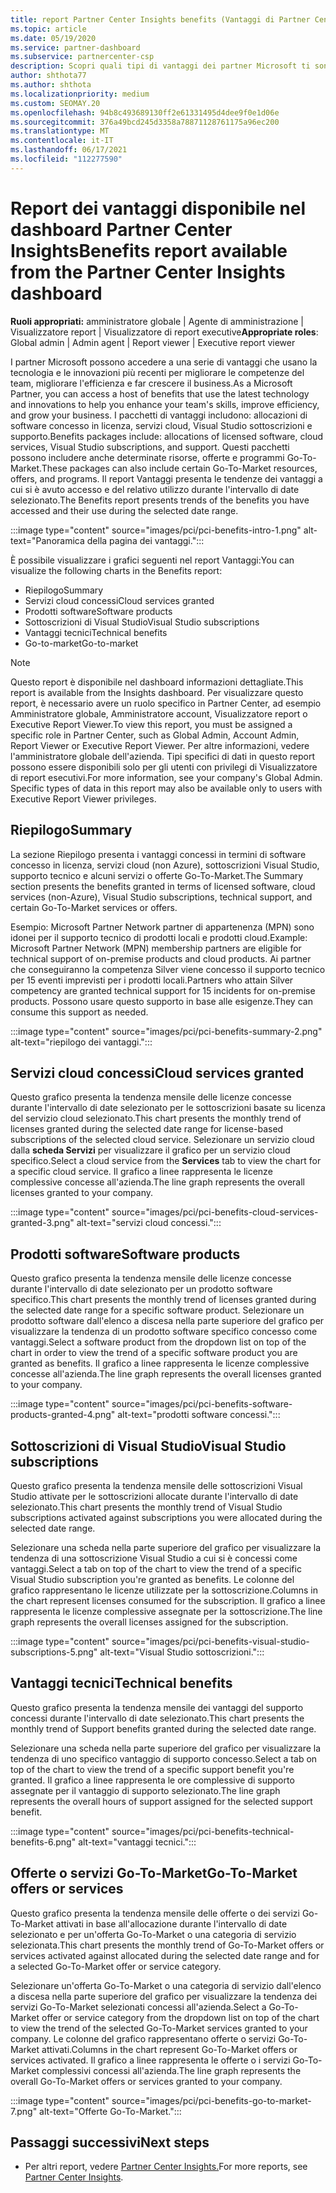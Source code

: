 ```yaml
---
title: report Partner Center Insights benefits (Vantaggi di Partner Center Insights)
ms.topic: article
ms.date: 05/19/2020
ms.service: partner-dashboard
ms.subservice: partnercenter-csp
description: Scopri quali tipi di vantaggi dei partner Microsoft ti sono stati concessi per far crescere il tuo business, migliorare l'efficienza e migliorare le competenze del tuo team.
author: shthota77
ms.author: shthota
ms.localizationpriority: medium
ms.custom: SEOMAY.20
ms.openlocfilehash: 94b8c493689130ff2e61331495d4dee9f0e1d06e
ms.sourcegitcommit: 376a49bcd245d3358a78871128761175a96ec200
ms.translationtype: MT
ms.contentlocale: it-IT
ms.lasthandoff: 06/17/2021
ms.locfileid: "112277590"
---
```

# <a name="benefits-report-available-from-the-partner-center-insights-dashboard"></a><span data-ttu-id="338e0-103">Report dei vantaggi disponibile nel dashboard Partner Center Insights</span><span class="sxs-lookup"><span data-stu-id="338e0-103">Benefits report available from the Partner Center Insights dashboard</span></span>

<span data-ttu-id="338e0-104">**Ruoli appropriati:** amministratore globale | Agente di amministrazione | Visualizzatore report | Visualizzatore di report executive</span><span class="sxs-lookup"><span data-stu-id="338e0-104">**Appropriate roles**: Global admin | Admin agent | Report viewer | Executive report viewer</span></span>

<span data-ttu-id="338e0-105">I partner Microsoft possono accedere a una serie di vantaggi che usano la tecnologia e le innovazioni più recenti per migliorare le competenze del team, migliorare l'efficienza e far crescere il business.</span><span class="sxs-lookup"><span data-stu-id="338e0-105">As a Microsoft Partner, you can access a host of benefits that use the latest technology and innovations to help you enhance your team's skills, improve efficiency, and grow your business.</span></span> <span data-ttu-id="338e0-106">I pacchetti di vantaggi includono: allocazioni di software concesso in licenza, servizi cloud, Visual Studio sottoscrizioni e supporto.</span><span class="sxs-lookup"><span data-stu-id="338e0-106">Benefits packages include: allocations of licensed software, cloud services, Visual Studio subscriptions, and support.</span></span> <span data-ttu-id="338e0-107">Questi pacchetti possono includere anche determinate risorse, offerte e programmi Go-To-Market.</span><span class="sxs-lookup"><span data-stu-id="338e0-107">These packages can also include certain Go-To-Market resources, offers, and programs.</span></span> <span data-ttu-id="338e0-108">Il report Vantaggi presenta le tendenze dei vantaggi a cui si è avuto accesso e del relativo utilizzo durante l'intervallo di date selezionato.</span><span class="sxs-lookup"><span data-stu-id="338e0-108">The Benefits report presents trends of the benefits you have accessed and their use during the selected date range.</span></span>

:::image type="content" source="images/pci/pci-benefits-intro-1.png" alt-text="Panoramica della pagina dei vantaggi.":::

<span data-ttu-id="338e0-110">È possibile visualizzare i grafici seguenti nel report Vantaggi:</span><span class="sxs-lookup"><span data-stu-id="338e0-110">You can visualize the following charts in the Benefits report:</span></span>

- <span data-ttu-id="338e0-111">Riepilogo</span><span class="sxs-lookup"><span data-stu-id="338e0-111">Summary</span></span>
- <span data-ttu-id="338e0-112">Servizi cloud concessi</span><span class="sxs-lookup"><span data-stu-id="338e0-112">Cloud services granted</span></span>
- <span data-ttu-id="338e0-113">Prodotti software</span><span class="sxs-lookup"><span data-stu-id="338e0-113">Software products</span></span>
- <span data-ttu-id="338e0-114">Sottoscrizioni di Visual Studio</span><span class="sxs-lookup"><span data-stu-id="338e0-114">Visual Studio subscriptions</span></span>
- <span data-ttu-id="338e0-115">Vantaggi tecnici</span><span class="sxs-lookup"><span data-stu-id="338e0-115">Technical benefits</span></span>
- <span data-ttu-id="338e0-116">Go-to-market</span><span class="sxs-lookup"><span data-stu-id="338e0-116">Go-to-market</span></span>

 > [!NOTE]
 > <span data-ttu-id="338e0-117">Questo report è disponibile nel dashboard informazioni dettagliate.</span><span class="sxs-lookup"><span data-stu-id="338e0-117">This report is available from the Insights dashboard.</span></span> <span data-ttu-id="338e0-118">Per visualizzare questo report, è necessario avere un ruolo specifico in Partner Center, ad esempio Amministratore globale, Amministratore account, Visualizzatore report o Executive Report Viewer.</span><span class="sxs-lookup"><span data-stu-id="338e0-118">To view this report, you must be assigned a specific role in Partner Center, such as Global Admin, Account Admin, Report Viewer or Executive Report Viewer.</span></span> <span data-ttu-id="338e0-119">Per altre informazioni, vedere l'amministratore globale dell'azienda. Tipi specifici di dati in questo report possono essere disponibili solo per gli utenti con privilegi di Visualizzatore di report esecutivi.</span><span class="sxs-lookup"><span data-stu-id="338e0-119">For more information, see your company's Global Admin. Specific types of data in this report may also be available only to users with Executive Report Viewer privileges.</span></span>

## <a name="summary"></a><span data-ttu-id="338e0-120">Riepilogo</span><span class="sxs-lookup"><span data-stu-id="338e0-120">Summary</span></span>

<span data-ttu-id="338e0-121">La sezione Riepilogo presenta i vantaggi concessi in termini di software concesso in licenza, servizi cloud (non Azure), sottoscrizioni Visual Studio, supporto tecnico e alcuni servizi o offerte Go-To-Market.</span><span class="sxs-lookup"><span data-stu-id="338e0-121">The Summary section presents the benefits granted in terms of licensed software, cloud services (non-Azure), Visual Studio subscriptions, technical support, and certain Go-To-Market services or offers.</span></span>

<span data-ttu-id="338e0-122">Esempio: Microsoft Partner Network partner di appartenenza (MPN) sono idonei per il supporto tecnico di prodotti locali e prodotti cloud.</span><span class="sxs-lookup"><span data-stu-id="338e0-122">Example: Microsoft Partner Network (MPN) membership partners are eligible for technical support of on-premise products and cloud products.</span></span> <span data-ttu-id="338e0-123">Ai partner che conseguiranno la competenza Silver viene concesso il supporto tecnico per 15 eventi imprevisti per i prodotti locali.</span><span class="sxs-lookup"><span data-stu-id="338e0-123">Partners who attain Silver competency are granted technical support for 15 incidents for on-premise products.</span></span> <span data-ttu-id="338e0-124">Possono usare questo supporto in base alle esigenze.</span><span class="sxs-lookup"><span data-stu-id="338e0-124">They can consume this support as needed.</span></span> 

:::image type="content" source="images/pci/pci-benefits-summary-2.png" alt-text="riepilogo dei vantaggi.":::

## <a name="cloud-services-granted"></a><span data-ttu-id="338e0-126">Servizi cloud concessi</span><span class="sxs-lookup"><span data-stu-id="338e0-126">Cloud services granted</span></span>

<span data-ttu-id="338e0-127">Questo grafico presenta la tendenza mensile delle licenze concesse durante l'intervallo di date selezionato per le sottoscrizioni basate su licenza del servizio cloud selezionato.</span><span class="sxs-lookup"><span data-stu-id="338e0-127">This chart presents the monthly trend of licenses granted during the selected date range for license-based subscriptions of the selected cloud service.</span></span>
<span data-ttu-id="338e0-128">Selezionare un servizio cloud dalla **scheda Servizi** per visualizzare il grafico per un servizio cloud specifico.</span><span class="sxs-lookup"><span data-stu-id="338e0-128">Select a cloud service from the **Services** tab to view the chart for a specific cloud service.</span></span> <span data-ttu-id="338e0-129">Il grafico a linee rappresenta le licenze complessive concesse all'azienda.</span><span class="sxs-lookup"><span data-stu-id="338e0-129">The line graph represents the overall licenses granted to your company.</span></span>

:::image type="content" source="images/pci/pci-benefits-cloud-services-granted-3.png" alt-text="servizi cloud concessi.":::

## <a name="software-products"></a><span data-ttu-id="338e0-131">Prodotti software</span><span class="sxs-lookup"><span data-stu-id="338e0-131">Software products</span></span>

<span data-ttu-id="338e0-132">Questo grafico presenta la tendenza mensile delle licenze concesse durante l'intervallo di date selezionato per un prodotto software specifico.</span><span class="sxs-lookup"><span data-stu-id="338e0-132">This chart presents the monthly trend of licenses granted during the selected date range for a specific software product.</span></span> <span data-ttu-id="338e0-133">Selezionare un prodotto software dall'elenco a discesa nella parte superiore del grafico per visualizzare la tendenza di un prodotto software specifico concesso come vantaggi.</span><span class="sxs-lookup"><span data-stu-id="338e0-133">Select a software product from the dropdown list on top of the chart in order to view the trend of a specific software product you are granted as benefits.</span></span> <span data-ttu-id="338e0-134">Il grafico a linee rappresenta le licenze complessive concesse all'azienda.</span><span class="sxs-lookup"><span data-stu-id="338e0-134">The line graph represents the overall licenses granted to your company.</span></span>

:::image type="content" source="images/pci/pci-benefits-software-products-granted-4.png" alt-text="prodotti software concessi.":::

## <a name="visual-studio-subscriptions"></a><span data-ttu-id="338e0-136">Sottoscrizioni di Visual Studio</span><span class="sxs-lookup"><span data-stu-id="338e0-136">Visual Studio subscriptions</span></span>

<span data-ttu-id="338e0-137">Questo grafico presenta la tendenza mensile delle sottoscrizioni Visual Studio attivate per le sottoscrizioni allocate durante l'intervallo di date selezionato.</span><span class="sxs-lookup"><span data-stu-id="338e0-137">This chart presents the monthly trend of Visual Studio subscriptions activated against subscriptions you were allocated during the selected date range.</span></span>

<span data-ttu-id="338e0-138">Selezionare una scheda nella parte superiore del grafico per visualizzare la tendenza di una sottoscrizione Visual Studio a cui si è concessi come vantaggi.</span><span class="sxs-lookup"><span data-stu-id="338e0-138">Select a tab on top of the chart to view the trend of a specific Visual Studio subscription you're granted as benefits.</span></span> <span data-ttu-id="338e0-139">Le colonne del grafico rappresentano le licenze utilizzate per la sottoscrizione.</span><span class="sxs-lookup"><span data-stu-id="338e0-139">Columns in the chart represent licenses consumed for the subscription.</span></span> <span data-ttu-id="338e0-140">Il grafico a linee rappresenta le licenze complessive assegnate per la sottoscrizione.</span><span class="sxs-lookup"><span data-stu-id="338e0-140">The line graph represents the overall licenses assigned for the subscription.</span></span>

:::image type="content" source="images/pci/pci-benefits-visual-studio-subscriptions-5.png" alt-text="Visual Studio sottoscrizioni.":::

## <a name="technical-benefits"></a><span data-ttu-id="338e0-142">Vantaggi tecnici</span><span class="sxs-lookup"><span data-stu-id="338e0-142">Technical benefits</span></span>

<span data-ttu-id="338e0-143">Questo grafico presenta la tendenza mensile dei vantaggi del supporto concessi durante l'intervallo di date selezionato.</span><span class="sxs-lookup"><span data-stu-id="338e0-143">This chart presents the monthly trend of Support benefits granted during the selected date range.</span></span>

<span data-ttu-id="338e0-144">Selezionare una scheda nella parte superiore del grafico per visualizzare la tendenza di uno specifico vantaggio di supporto concesso.</span><span class="sxs-lookup"><span data-stu-id="338e0-144">Select a tab on top of the chart to view the trend of a specific support benefit you're granted.</span></span> <span data-ttu-id="338e0-145">Il grafico a linee rappresenta le ore complessive di supporto assegnate per il vantaggio di supporto selezionato.</span><span class="sxs-lookup"><span data-stu-id="338e0-145">The line graph represents the overall hours of support assigned for the selected support benefit.</span></span>

:::image type="content" source="images/pci/pci-benefits-technical-benefits-6.png" alt-text="vantaggi tecnici.":::

## <a name="go-to-market-offers-or-services"></a><span data-ttu-id="338e0-147">Offerte o servizi Go-To-Market</span><span class="sxs-lookup"><span data-stu-id="338e0-147">Go-To-Market offers or services</span></span>

<span data-ttu-id="338e0-148">Questo grafico presenta la tendenza mensile delle offerte o dei servizi Go-To-Market attivati in base all'allocazione durante l'intervallo di date selezionato e per un'offerta Go-To-Market o una categoria di servizio selezionata.</span><span class="sxs-lookup"><span data-stu-id="338e0-148">This chart presents the monthly trend of Go-To-Market offers or services activated against allocated during the selected date range and for a selected Go-To-Market offer or service category.</span></span>

<span data-ttu-id="338e0-149">Selezionare un'offerta Go-To-Market o una categoria di servizio dall'elenco a discesa nella parte superiore del grafico per visualizzare la tendenza dei servizi Go-To-Market selezionati concessi all'azienda.</span><span class="sxs-lookup"><span data-stu-id="338e0-149">Select a Go-To-Market offer or service category from the dropdown list on top of the chart to view the trend of the selected Go-To-Market services granted to your company.</span></span> <span data-ttu-id="338e0-150">Le colonne del grafico rappresentano offerte o servizi Go-To-Market attivati.</span><span class="sxs-lookup"><span data-stu-id="338e0-150">Columns in the chart represent Go-To-Market offers or services activated.</span></span> <span data-ttu-id="338e0-151">Il grafico a linee rappresenta le offerte o i servizi Go-To-Market complessivi concessi all'azienda.</span><span class="sxs-lookup"><span data-stu-id="338e0-151">The line graph represents the overall Go-To-Market offers or services granted to your company.</span></span>

:::image type="content" source="images/pci/pci-benefits-go-to-market-7.png" alt-text="Offerte Go-To-Market.":::

## <a name="next-steps"></a><span data-ttu-id="338e0-153">Passaggi successivi</span><span class="sxs-lookup"><span data-stu-id="338e0-153">Next steps</span></span>

- <span data-ttu-id="338e0-154">Per altri report, vedere [Partner Center Insights.](partner-center-insights.md)</span><span class="sxs-lookup"><span data-stu-id="338e0-154">For more reports, see [Partner Center Insights](partner-center-insights.md).</span></span>
